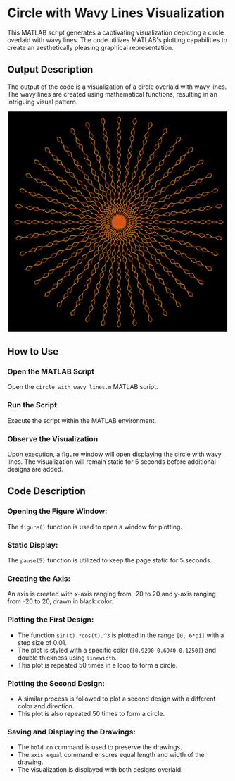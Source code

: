 # Circle with Wavy Lines Visualization

This MATLAB script generates a captivating visualization depicting a circle overlaid with wavy lines. The code utilizes MATLAB's plotting capabilities to create an aesthetically pleasing graphical representation.

## Output Description

The output of the code is a visualization of a circle overlaid with wavy lines. The wavy lines are created using mathematical functions, resulting in an intriguing visual pattern.


<img src="CircleWithWavyLines.png" alt="Circle with Wavy Lines Visualization" width="500" height="500">

## How to Use

### Open the MATLAB Script

Open the `circle_with_wavy_lines.m` MATLAB script.

### Run the Script

Execute the script within the MATLAB environment.

### Observe the Visualization

Upon execution, a figure window will open displaying the circle with wavy lines. The visualization will remain static for 5 seconds before additional designs are added.

## Code Description

### Opening the Figure Window:

The `figure()` function is used to open a window for plotting.

### Static Display:

The `pause(5)` function is utilized to keep the page static for 5 seconds.

### Creating the Axis:

An axis is created with x-axis ranging from -20 to 20 and y-axis ranging from -20 to 20, drawn in black color.

### Plotting the First Design:

- The function `sin(t).*cos(t).^3` is plotted in the range `[0, 6*pi]` with a step size of 0.01.
- The plot is styled with a specific color (`[0.9290 0.6940 0.1250]`) and double thickness using `linewidth`.
- This plot is repeated 50 times in a loop to form a circle.

### Plotting the Second Design:

- A similar process is followed to plot a second design with a different color and direction.
- This plot is also repeated 50 times to form a circle.

### Saving and Displaying the Drawings:

- The `hold on` command is used to preserve the drawings.
- The `axis equal` command ensures equal length and width of the drawing.
- The visualization is displayed with both designs overlaid.
